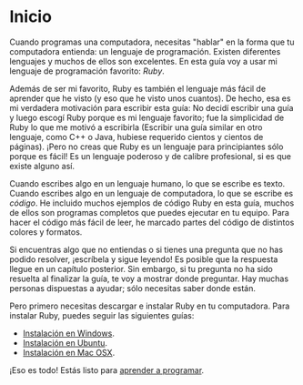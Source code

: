Inicio
======

Cuando programas una computadora, necesitas "hablar" en la forma que tu
computadora entienda: un lenguaje de programación. Existen diferentes
lenguajes y muchos de ellos son excelentes. En esta guía voy a
usar mi lenguaje de programación favorito: _Ruby_.

Además de ser mi favorito, Ruby es también el lenguaje más fácil de
aprender que he visto (y eso que he visto unos cuantos). De hecho, esa es
mi verdadera motivación para escribir esta guía: No decidí escribir una
guía y luego escogí Ruby porque es mi lenguaje favorito; fue la simplicidad
de Ruby lo que me motivó a escribirla (Escribir una guía similar en otro
lenguaje, como C++ o Java, hubiese requerido cientos y cientos de
páginas). ¡Pero no creas que Ruby es un lenguaje para principiantes sólo
porque es fácil! Es un lenguaje poderoso y de calibre profesional, si es
que existe alguno así.

Cuando escribes algo en un lenguaje humano, lo que se escribe es texto.
Cuando escribes algo en un lenguaje de computadora, lo que se escribe es
_código_. He incluido muchos ejemplos de código Ruby en esta
guía, muchos de ellos son programas completos que puedes ejecutar en tu
equipo. Para hacer el código más fácil de leer, he marcado partes del
código de distintos colores y formatos.

Si encuentras algo que no entiendas o si tienes una pregunta que no has
podido resolver, ¡escríbela y sigue leyendo! Es posible que la respuesta
llegue en un capítulo posterior. Sin embargo, si tu pregunta no ha sido
resuelta al finalizar la guía, te voy a mostrar donde preguntar. Hay
muchas personas dispuestas a ayudar; sólo necesitas saber donde están.

Pero primero necesitas descargar e instalar Ruby en tu computadora. Para
instalar Ruby, puedes seguir las siguientes guías:

* [Instalación en Windows](https://github.com/rubyperu/rubyperu.github.com/wiki/Rails-Installer).
* [Instalación en Ubuntu](https://github.com/rubyperu/rubyperu.github.com/wiki/Instalacion-Ubuntu).
* [Instalación en Mac OSX](https://github.com/rubyperu/rubyperu.github.com/wiki/Instalación-OS-X-Mountain-Lion).

¡Eso es todo! Estás listo para [aprender a programar](https://github.com/rubyperu/aprende.a.programar/blob/master/capitulos/01-numeros.md#n%C3%BAmeros).
